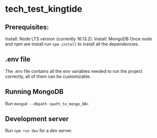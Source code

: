 # tech_test_kingtide

## Prerequisites:
Install: Node LTS version (currently 16.13.2).
Install: MongoDB
Once node and npm are install run `npm install` to install all the dependencies.

## .env file
The .env file contains all the env variables needed to run the project correctly, all of them can be customizable.

## Running MongoDB
Run `mongod --dbpath <path_to_mongo_DB>`

## Development server
Run `npm run dev` for a dev server.